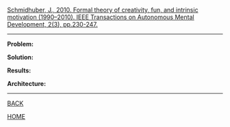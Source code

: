 [Schmidhuber, J., 2010. Formal theory of creativity, fun, and intrinsic motivation (1990–2010). IEEE Transactions on Autonomous Mental Development, 2(3), pp.230-247.](https://www.ece.uvic.ca/~bctill/papers/ememcog/Schmidhuber_2010.pdf)

---

**Problem:** 

**Solution:** 

**Results:** 

**Architecture:**

---

[BACK](../index.md)

[HOME](../../README.md)